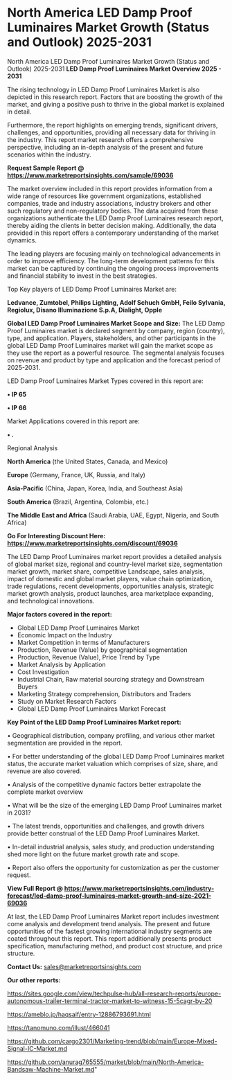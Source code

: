 # North America LED Damp Proof Luminaires Market Growth (Status and Outlook) 2025-2031
North America LED Damp Proof Luminaires Market Growth (Status and Outlook) 2025-2031
<Strong> LED Damp Proof Luminaires Market Overview 2025 - 2031</strong>

The rising technology in LED Damp Proof Luminaires Market is also depicted in this research report. Factors that are boosting the growth of the market, and giving a positive push to thrive in the global market is explained in detail.

Furthermore, the report highlights on emerging trends, significant drivers, challenges, and opportunities, providing all necessary data for thriving in the industry. This report market research offers a comprehensive perspective, including an in-depth analysis of the present and future scenarios within the industry.

<strong>Request Sample Report @ <a href=https://www.marketreportsinsights.com/sample/69036>https://www.marketreportsinsights.com/sample/69036</a></strong>

The market overview included in this report provides information from a wide range of resources like government organizations, established companies, trade and industry associations, industry brokers and other such regulatory and non-regulatory bodies. The data acquired from these organizations authenticate the LED Damp Proof Luminaires research report, thereby aiding the clients in better decision making. Additionally, the data provided in this report offers a contemporary understanding of the market dynamics.

The leading players are focusing mainly on technological advancements in order to improve efficiency. The long-term development patterns for this market can be captured by continuing the ongoing process improvements and financial stability to invest in the best strategies.

Top Key players of LED Damp Proof Luminaires Market are:

<strong>Ledvance, Zumtobel, Philips Lighting, Adolf Schuch GmbH, Feilo Sylvania, Regiolux, Disano Illuminazione S.p.A, Dialight, Opple</strong>

<strong><b>Global LED Damp Proof Luminaires Market Scope and Size:</b></strong>
The LED Damp Proof Luminaires market is declared segment by company, region (country), type, and application. Players, stakeholders, and other participants in the global LED Damp Proof Luminaires market will gain the market scope as they use the report as a powerful resource. The segmental analysis focuses on revenue and product by type and application and the forecast period of 2025-2031.

LED Damp Proof Luminaires Market Types covered in this report are:

<strong>• IP 65

• IP 66</strong>

Market Applications covered in this report are:

<strong>• .</strong> 

Regional Analysis

<strong>North America</strong> (the United States, Canada, and Mexico)

<strong>Europe</strong> (Germany, France, UK, Russia, and Italy)

<strong>Asia-Pacific</strong> (China, Japan, Korea, India, and Southeast Asia)

<strong>South America</strong> (Brazil, Argentina, Colombia, etc.)

<strong>The Middle East and Africa</strong> (Saudi Arabia, UAE, Egypt, Nigeria, and South Africa)

<strong>Go For Interesting Discount Here: <a href=https://www.marketreportsinsights.com/discount/69036>https://www.marketreportsinsights.com/discount/69036</a></strong>

The LED Damp Proof Luminaires market report provides a detailed analysis of global market size, regional and country-level market size, segmentation market growth, market share, competitive Landscape, sales analysis, impact of domestic and global market players, value chain optimization, trade regulations, recent developments, opportunities analysis, strategic market growth analysis, product launches, area marketplace expanding, and technological innovations.

<strong><b>Major factors covered in the report:</b></strong>
<ul>
  <li>Global LED Damp Proof Luminaires Market </li>
  <li>Economic Impact on the Industry</li>
  <li>Market Competition in terms of Manufacturers</li>
  <li>Production, Revenue (Value) by geographical segmentation</li>
  <li>Production, Revenue (Value), Price Trend by Type</li>
  <li>Market Analysis by Application</li>
  <li>Cost Investigation</li>
  <li>Industrial Chain, Raw material sourcing strategy and Downstream Buyers</li>
  <li>Marketing Strategy comprehension, Distributors and Traders</li>
  <li>Study on Market Research Factors</li>
  <li>Global LED Damp Proof Luminaires Market Forecast</li>
</ul>

<strong><b>Key Point of the LED Damp Proof Luminaires Market report:</b></strong>

• Geographical distribution, company profiling, and various other market segmentation are provided in the report.

• For better understanding of the global LED Damp Proof Luminaires market status, the accurate market valuation which comprises of size, share, and revenue are also covered.

• Analysis of the competitive dynamic factors better extrapolate the complete market overview

• What will be the size of the emerging LED Damp Proof Luminaires market in 2031?

• The latest trends, opportunities and challenges, and growth drivers provide better construal of the LED Damp Proof Luminaires Market.

• In-detail industrial analysis, sales study, and production understanding shed more light on the future market growth rate and scope.

• Report also offers the opportunity for customization as per the customer request.

<strong><b>View Full Report @ <a href=https://www.marketreportsinsights.com/industry-forecast/led-damp-proof-luminaires-market-growth-and-size-2021-69036>https://www.marketreportsinsights.com/industry-forecast/led-damp-proof-luminaires-market-growth-and-size-2021-69036</a></b></strong>


At last, the LED Damp Proof Luminaires Market report includes investment come analysis and development trend analysis. The present and future opportunities of the fastest growing international industry segments are coated throughout this report. This report additionally presents product specification, manufacturing method, and product cost structure, and price structure.

<strong>Contact Us:</strong>
sales@marketreportsinsights.com

<strong>Our other reports:</strong>

<a href=https://sites.google.com/view/techpulse-hub/all-research-reports/europe-autonomous-trailer-terminal-tractor-market-to-witness-15-5cagr-by-20>https://sites.google.com/view/techpulse-hub/all-research-reports/europe-autonomous-trailer-terminal-tractor-market-to-witness-15-5cagr-by-20</a>

<a href=https://ameblo.jp/haqsaif/entry-12886793691.html>https://ameblo.jp/haqsaif/entry-12886793691.html</a>

<a href=https://tanomuno.com/illust/466041>https://tanomuno.com/illust/466041</a>

<a href=https://github.com/cargo2301/Marketing-trend/blob/main/Europe-Mixed-Signal-IC-Market.md>https://github.com/cargo2301/Marketing-trend/blob/main/Europe-Mixed-Signal-IC-Market.md</a>

<a href=https://github.com/anurag765555/market/blob/main/North-America-Bandsaw-Machine-Market.md>https://github.com/anurag765555/market/blob/main/North-America-Bandsaw-Machine-Market.md</a>"
